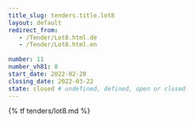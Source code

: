 ```yaml
---
title_slug: tenders.title.lot8
layout: default
redirect_from:
   - /Tender/Lot8.html.de
   - /Tender/Lot8.html.en
   
number: 11
number_vh81: 8
start_date: 2022-02-28
closing_date: 2022-03-22
state: closed # undefined, defined, open or closed
---
```


{% tf tenders/lot8.md %}
